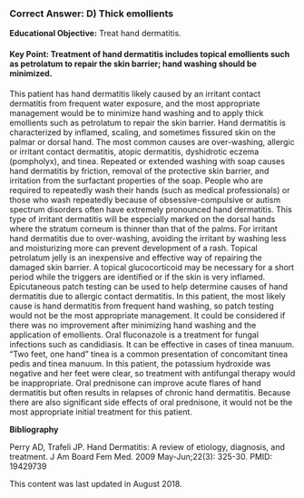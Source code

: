 
### Correct Answer: D) Thick emollients 

**Educational Objective:** Treat hand dermatitis.

#### **Key Point:** Treatment of hand dermatitis includes topical emollients such as petrolatum to repair the skin barrier; hand washing should be minimized.

This patient has hand dermatitis likely caused by an irritant contact dermatitis from frequent water exposure, and the most appropriate management would be to minimize hand washing and to apply thick emollients such as petrolatum to repair the skin barrier. Hand dermatitis is characterized by inflamed, scaling, and sometimes fissured skin on the palmar or dorsal hand. The most common causes are over-washing, allergic or irritant contact dermatitis, atopic dermatitis, dyshidrotic eczema (pompholyx), and tinea. Repeated or extended washing with soap causes hand dermatitis by friction, removal of the protective skin barrier, and irritation from the surfactant properties of the soap. People who are required to repeatedly wash their hands (such as medical professionals) or those who wash repeatedly because of obsessive-compulsive or autism spectrum disorders often have extremely pronounced hand dermatitis. This type of irritant dermatitis will be especially marked on the dorsal hands where the stratum corneum is thinner than that of the palms. For irritant hand dermatitis due to over-washing, avoiding the irritant by washing less and moisturizing more can prevent development of a rash. Topical petrolatum jelly is an inexpensive and effective way of repairing the damaged skin barrier. A topical glucocorticoid may be necessary for a short period while the triggers are identified or if the skin is very inflamed.
Epicutaneous patch testing can be used to help determine causes of hand dermatitis due to allergic contact dermatitis. In this patient, the most likely cause is hand dermatitis from frequent hand washing, so patch testing would not be the most appropriate management. It could be considered if there was no improvement after minimizing hand washing and the application of emollients.
Oral fluconazole is a treatment for fungal infections such as candidiasis. It can be effective in cases of tinea manuum. “Two feet, one hand” tinea is a common presentation of concomitant tinea pedis and tinea manuum. In this patient, the potassium hydroxide was negative and her feet were clear, so treatment with antifungal therapy would be inappropriate.
Oral prednisone can improve acute flares of hand dermatitis but often results in relapses of chronic hand dermatitis. Because there are also significant side effects of oral prednisone, it would not be the most appropriate initial treatment for this patient.

**Bibliography**

Perry AD, Trafeli JP. Hand Dermatitis: A review of etiology, diagnosis, and treatment. J Am Board Fem Med. 2009 May-Jun;22(3): 325-30. PMID: 19429739

This content was last updated in August 2018.